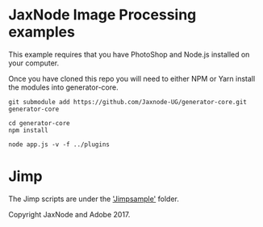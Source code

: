 # JaxNode Image Processing examples

This example requires that you have PhotoShop and Node.js installed on your computer.

Once you have cloned this repo you will need to either NPM or Yarn install the modules into generator-core.

```
git submodule add https://github.com/Jaxnode-UG/generator-core.git generator-core

cd generator-core
npm install

node app.js -v -f ../plugins
```

# Jimp

The Jimp scripts are under the ['Jimpsample'](https://github.com/Jaxnode-UG/imageprocessing/tree/master/jimpsample) folder.

Copyright JaxNode and Adobe 2017.
